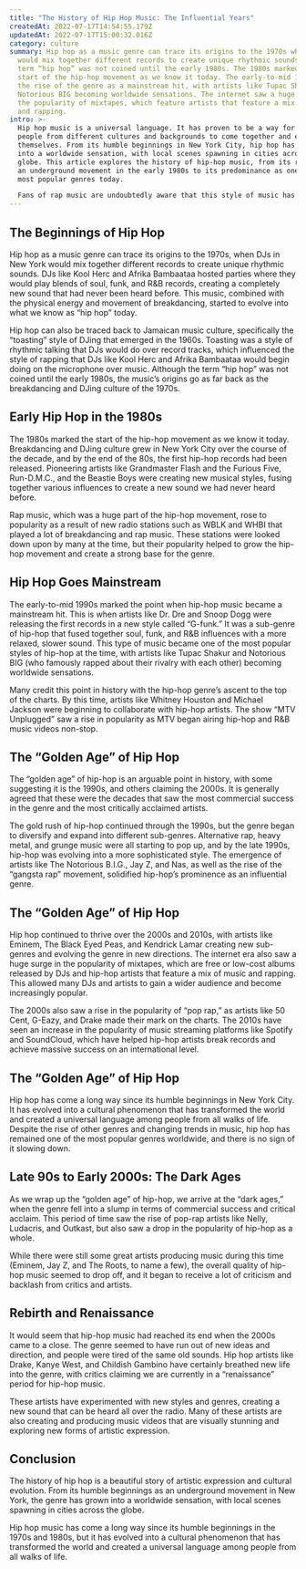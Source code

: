 ```yaml
---
title: "The History of Hip Hop Music: The Influential Years"
createdAt: 2022-07-17T14:54:55.179Z
updatedAt: 2022-07-17T15:00:32.016Z
category: culture
summary: Hip hop as a music genre can trace its origins to the 1970s when DJs
  would mix together different records to create unique rhythmic sounds. The
  term “hip hop” was not coined until the early 1980s. The 1980s marked the
  start of the hip-hop movement as we know it today. The early-to-mid 1990s saw
  the rise of the genre as a mainstream hit, with artists like Tupac Shakur and
  Notorious BIG becoming worldwide sensations. The internet saw a huge surge in
  the popularity of mixtapes, which feature artists that feature a mix of music
  and rapping.
intro: >-
  Hip hop music is a universal language. It has proven to be a way for
  people from different cultures and backgrounds to come together and express
  themselves. From its humble beginnings in New York City, hip hop has grown
  into a worldwide sensation, with local scenes spawning in cities across the
  globe. This article explores the history of hip-hop music, from its roots as
  an underground movement in the early 1980s to its predominance as one of the
  most popular genres today. 

  Fans of rap music are undoubtedly aware that this style of music has origins in New York City during the 1970s and 1980s, but there is much more to know about how exactly it came about and how it evolved over time. From breakdancing to rapping, we’ll explore all of the elements that blended together to form what we now call “hip-hop” today.
---
```


## The Beginnings of Hip Hop

Hip hop as a music genre can trace its origins to the 1970s, when DJs in New York would mix together different records to create unique rhythmic sounds. DJs like Kool Herc and Afrika Bambaataa hosted parties where they would play blends of soul, funk, and R&B records, creating a completely new sound that had never been heard before. This music, combined with the physical energy and movement of breakdancing, started to evolve into what we know as “hip hop” today.

Hip hop can also be traced back to Jamaican music culture, specifically the “toasting” style of DJing that emerged in the 1960s. Toasting was a style of rhythmic talking that DJs would do over record tracks, which influenced the style of rapping that DJs like Kool Herc and Afrika Bambaataa would begin doing on the microphone over music. Although the term “hip hop” was not coined until the early 1980s, the music’s origins go as far back as the breakdancing and DJing culture of the 1970s.

## Early Hip Hop in the 1980s

The 1980s marked the start of the hip-hop movement as we know it today. Breakdancing and DJing culture grew in New York City over the course of the decade, and by the end of the 80s, the first hip-hop records had been released. Pioneering artists like Grandmaster Flash and the Furious Five, Run-D.M.C., and the Beastie Boys were creating new musical styles, fusing together various influences to create a new sound we had never heard before.

Rap music, which was a huge part of the hip-hop movement, rose to popularity as a result of new radio stations such as WBLK and WHBI that played a lot of breakdancing and rap music. These stations were looked down upon by many at the time, but their popularity helped to grow the hip-hop movement and create a strong base for the genre.

## Hip Hop Goes Mainstream

The early-to-mid 1990s marked the point when hip-hop music became a mainstream hit. This is when artists like Dr. Dre and Snoop Dogg were releasing the first records in a new style called “G-funk.” It was a sub-genre of hip-hop that fused together soul, funk, and R&B influences with a more relaxed, slower sound. This type of music became one of the most popular styles of hip-hop at the time, with artists like Tupac Shakur and Notorious BIG (who famously rapped about their rivalry with each other) becoming worldwide sensations.

Many credit this point in history with the hip-hop genre’s ascent to the top of the charts. By this time, artists like Whitney Houston and Michael Jackson were beginning to collaborate with hip-hop artists. The show “MTV Unplugged” saw a rise in popularity as MTV began airing hip-hop and R&B music videos non-stop.

## The “Golden Age” of Hip Hop

The “golden age” of hip-hop is an arguable point in history, with some suggesting it is the 1990s, and others claiming the 2000s. It is generally agreed that these were the decades that saw the most commercial success in the genre and the most critically acclaimed artists.

The gold rush of hip-hop continued through the 1990s, but the genre began to diversify and expand into different sub-genres. Alternative rap, heavy metal, and grunge music were all starting to pop up, and by the late 1990s, hip-hop was evolving into a more sophisticated style. The emergence of artists like The Notorious B.I.G., Jay Z, and Nas, as well as the rise of the “gangsta rap” movement, solidified hip-hop’s prominence as an influential genre.

## The “Golden Age” of Hip Hop

Hip hop continued to thrive over the 2000s and 2010s, with artists like Eminem, The Black Eyed Peas, and Kendrick Lamar creating new sub-genres and evolving the genre in new directions. The internet era also saw a huge surge in the popularity of mixtapes, which are free or low-cost albums released by DJs and hip-hop artists that feature a mix of music and rapping. This allowed many DJs and artists to gain a wider audience and become increasingly popular.

The 2000s also saw a rise in the popularity of “pop rap,” as artists like 50 Cent, G-Eazy, and Drake made their mark on the charts. The 2010s have seen an increase in the popularity of music streaming platforms like Spotify and SoundCloud, which have helped hip-hop artists break records and achieve massive success on an international level.

## The “Golden Age” of Hip Hop

Hip hop has come a long way since its humble beginnings in New York City. It has evolved into a cultural phenomenon that has transformed the world and created a universal language among people from all walks of life. Despite the rise of other genres and changing trends in music, hip hop has remained one of the most popular genres worldwide, and there is no sign of it slowing down.

## Late 90s to Early 2000s: The Dark Ages

As we wrap up the “golden age” of hip-hop, we arrive at the “dark ages,” when the genre fell into a slump in terms of commercial success and critical acclaim. This period of time saw the rise of pop-rap artists like Nelly, Ludacris, and Outkast, but also saw a drop in the popularity of hip-hop as a whole.

While there were still some great artists producing music during this time (Eminem, Jay Z, and The Roots, to name a few), the overall quality of hip-hop music seemed to drop off, and it began to receive a lot of criticism and backlash from critics and artists.

## Rebirth and Renaissance

It would seem that hip-hop music had reached its end when the 2000s came to a close. The genre seemed to have run out of new ideas and direction, and people were tired of the same old sounds. Hip hop artists like Drake, Kanye West, and Childish Gambino have certainly breathed new life into the genre, with critics claiming we are currently in a “renaissance” period for hip-hop music.

These artists have experimented with new styles and genres, creating a new sound that can be heard all over the radio. Many of these artists are also creating and producing music videos that are visually stunning and exploring new forms of artistic expression.

## Conclusion

The history of hip hop is a beautiful story of artistic expression and cultural evolution. From its humble beginnings as an underground movement in New York, the genre has grown into a worldwide sensation, with local scenes spawning in cities across the globe.

Hip hop music has come a long way since its humble beginnings in the 1970s and 1980s, but it has evolved into a cultural phenomenon that has transformed the world and created a universal language among people from all walks of life.
